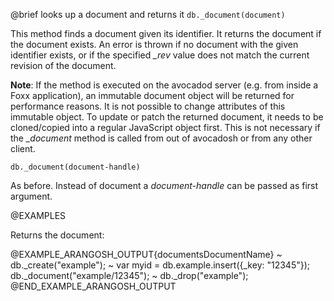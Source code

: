 

@brief looks up a document and returns it
`db._document(document)`

This method finds a document given its identifier. It returns the document
if the document exists. An error is thrown if no document with the given
identifier exists, or if the specified *_rev* value does not match the
current revision of the document.

**Note**: If the method is executed on the avocadod server (e.g. from
inside a Foxx application), an immutable document object will be returned
for performance reasons. It is not possible to change attributes of this
immutable object. To update or patch the returned document, it needs to be
cloned/copied into a regular JavaScript object first. This is not necessary
if the *_document* method is called from out of avocadosh or from any
other client.

`db._document(document-handle)`

As before. Instead of document a *document-handle* can be passed as
first argument.

@EXAMPLES

Returns the document:

@EXAMPLE_ARANGOSH_OUTPUT{documentsDocumentName}
~ db._create("example");
~ var myid = db.example.insert({_key: "12345"});
  db._document("example/12345");
~ db._drop("example");
@END_EXAMPLE_ARANGOSH_OUTPUT


